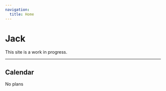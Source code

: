 ```yaml
---
navigation:
  title: Home
---
```


# Jack

This site is a work in progress.

---

## Calendar

No plans

